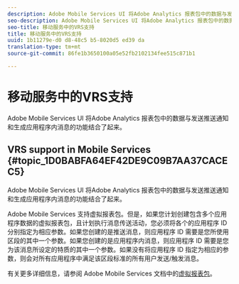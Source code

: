 ```yaml
---
description: Adobe Mobile Services UI 将Adobe Analytics 报表包中的数据与发送推送通知和生成应用程序内消息的功能结合了起来。
seo-description: Adobe Mobile Services UI 将Adobe Analytics 报表包中的数据与发送推送通知和生成应用程序内消息的功能结合了起来。
seo-title: 移动服务中的VRS支持
title: 移动服务中的VRS支持
uuid: 1b11279e-d0 d8-48c5 b5-8020d5 ed39 da
translation-type: tm+mt
source-git-commit: 86fe1b3650100a05e52fb2102134fee515c871b1

---
```



# 移动服务中的VRS支持

Adobe Mobile Services UI 将Adobe Analytics 报表包中的数据与发送推送通知和生成应用程序内消息的功能结合了起来。

## VRS support in Mobile Services {#topic_1D0BABFA64EF42DE9C09B7AA37CACEC5}

Adobe Mobile Services UI 将Adobe Analytics 报表包中的数据与发送推送通知和生成应用程序内消息的功能结合了起来。

Adobe Mobile Services 支持虚拟报表包。但是，如果您计划创建包含多个应用程序数据的虚拟报表包，且计划执行消息传送活动，您必须将各个的应用程序 ID 分别指定为相应参数。如果您创建的是推送消息，则应用程序 ID 需要是您所使用区段的其中一个参数。如果您创建的是应用程序内消息，则应用程序 ID 需要是您为该消息所设定的特质的其中一个参数。如果没有将应用程序 ID 指定为相应的参数，则会对所有应用程序中满足该区段标准的所有用户发送/触发消息。

有关更多详细信息，请参阅 Adobe Mobile Services 文档中的[虚拟报表包](https://marketing.adobe.com/resources/help/en_US/mobile/c_mob_vrs.html)。

